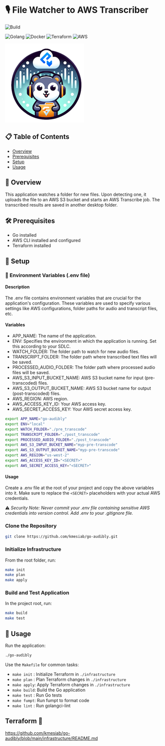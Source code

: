 # 🎙️ File Watcher to AWS Transcriber

![Build](https://github.com/kmesiab/go-audibly/actions/workflows/go.yml/badge.svg)

![Golang](https://img.shields.io/badge/Go-00add8.svg?labelColor=171e21&style=for-the-badge&logo=go)
![Docker](https://img.shields.io/badge/docker-%230db7ed.svg?style=for-the-badge&logo=docker&logoColor=white)
![Terraform](https://img.shields.io/badge/terraform-%235835CC.svg?style=for-the-badge&logo=terraform&logoColor=white)
![AWS](https://img.shields.io/badge/AWS-%23FF9900.svg?style=for-the-badge&logo=amazon-aws&logoColor=white)

![Logo](./assets/logo-go-aud-small.png)

## 📋 Table of Contents

- [Overview](https://github.com/kmesiab/go-audibly/README.md#overview)
- [Prerequisites](https://github.com/kmesiab/go-audibly/README.md#prerequisites)
- [Setup](https://github.com/kmesiab/go-audibly/README.md#setup)
- [Usage](https://github.com/kmesiab/go-audibly/README.md#usage)

## 📜 Overview

This application watches a folder for new files. Upon detecting one, it uploads
the file to an AWS S3 bucket and starts an AWS Transcribe job. The transcribed
results are saved in another desktop folder.

## 🛠️ Prerequisites

- Go installed
- AWS CLI installed and configured
- Terraform installed

## 🚀 Setup

### 🌱 Environment Variables (.env file)

#### Description

The .env file contains environment variables that are crucial for the application's configuration. These 
variables are used to specify various settings like AWS configurations, folder paths for audio and transcript 
files, etc.

#### Variables

- APP_NAME: The name of the application.
- ENV: Specifies the environment in which the application is running. Set this according to your SDLC.
- WATCH_FOLDER: The folder path to watch for new audio files.
- TRANSCRIPT_FOLDER: The folder path where transcribed text files will be saved.
- PROCESSED_AUDIO_FOLDER: The folder path where processed audio files will be saved.
- AWS_S3_INPUT_BUCKET_NAME: AWS S3 bucket name for input (pre-transcoded) files.
- AWS_S3_OUTPUT_BUCKET_NAME: AWS S3 bucket name for output (post-transcoded) files.
- AWS_REGION: AWS region.
- AWS_ACCESS_KEY_ID: Your AWS access key.
- AWS_SECRET_ACCESS_KEY: Your AWS secret access key.

```bash
export APP_NAME="go-audibly"
export ENV="local"
export WATCH_FOLDER="./pre_transcode"
export TRANSCRIPT_FOLDER="./post_transcode"
export PROCESSED_AUDIO_FOLDER="./post_transcode"
export AWS_S3_INPUT_BUCKET_NAME="myp-pre-transcode"
export AWS_S3_OUTPUT_BUCKET_NAME="myp-pre-transcode"
export AWS_REGION="us-west-2"
export AWS_ACCESS_KEY_ID="<SECRET>"
export AWS_SECRET_ACCESS_KEY="<SECRET>"
```
#### Usage
Create a .env file at the root of your project and copy the above variables into it. 
Make sure to replace the `<SECRET>` placeholders with your actual AWS credentials.

⚠️ *Security Note: Never commit your .env file containing sensitive AWS credentials into 
version control. Add .env to your .gitignore file.*

### Clone the Repository

```bash
git clone https://github.com/kmesiab/go-audibly.git
```

### Initialize Infrastructure

From the root folder, run:

```bash
make init
make plan
make apply
```

### Build and Test Application

In the project root, run:

```bash
make build
make test
```

## 🎯 Usage

Run the application:

```bash
./go-audibly
```

Use the `Makefile` for common tasks:

- `make init` : Initialize Terraform in `./infrastructure`
- `make plan` : Plan Terraform changes in `./infrastructure`
- `make apply`: Apply Terraform changes in `./infrastructure`
- `make build`: Build the Go application
- `make test` : Run Go tests
- `make fumpt`: Run fumpt to format code
- `make lint` : Run golangci-lint

## Terraform :book:
https://github.com/kmesiab/go-audibly/blob/main/infrastructure/README.md
